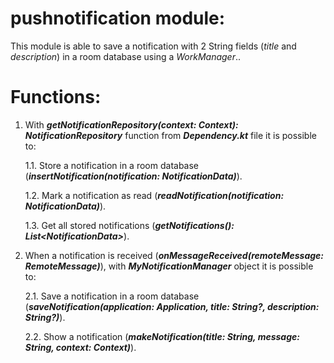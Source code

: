 # pushnotification module:
This module is able to save a notification with 2 String fields (_title_ and _description_) in a room database using a _WorkManager_..

# Functions:

1. With **_getNotificationRepository(context: Context): NotificationRepository_** function from **_Dependency.kt_** file it is possible to:

    1.1. Store a notification in a room database (**_insertNotification(notification: NotificationData)_**).

    1.2. Mark a notification as read (**_readNotification(notification: NotificationData)_**).
    
    1.3. Get all stored notifications (**_getNotifications(): List\<NotificationData\>_**).
    
2. When a notification is received (**_onMessageReceived(remoteMessage: RemoteMessage)_**), with **_MyNotificationManager_** object it is possible to:
    
    2.1. Save a notification in a room database (**_saveNotification(application: Application, title: String?, description: String?)_**).
    
    2.2. Show a notification (**_makeNotification(title: String, message: String, context: Context)_**).
